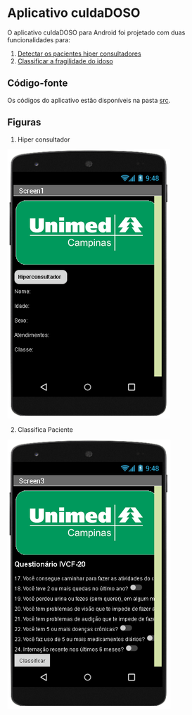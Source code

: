 # Aplicativo cuIdaDOSO
O aplicativo cuIdaDOSO para Android foi projetado com duas funcionalidades para:
1. [Detectar os pacientes hiper consultadores](src/jaltsHiperConsultador.apk)
2. [Classificar a fragilidade do idoso](src/jaltsClassificaPaciente.apk)

## Código-fonte
Os códigos do aplicativo estão disponíveis na pasta [src](src/).

## Figuras
1. Hiper consultador

  ![](images/hiperconsultador.png)

2. Classifica Paciente

  ![](images/classificapaciente.png)
